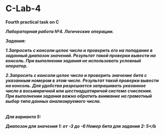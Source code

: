 # C-Lab-4
<strong>Fourth practical task on C</strong>

<i><b>Лабораторная работа №4. Логические операции. 

Задания:

1.Запросить с консоли целое число и проверить его на попадание в заданный диапазон
значений. Результат такой проверки вывести на консоль. При выполнении задания не
использовать условный оператор.

2.Запросить с консоли целое число и проверить значение бита с указанным номером в этом
числе. Результат такой проверки вывести на консоль. Для удобства разрешается
запрашивать указанное число в восьмиричной или шестнадцатиричой системе счисления.
При выполнении задания важно обратить внимание на грамотный выбор типа данных
анализируемого числа.
<br/>
<br/>
<br/>
Для варианта 5: 

Диапозон для значения 1: от -3 до -6
Номер бита для задания 2: 5</b</i>
